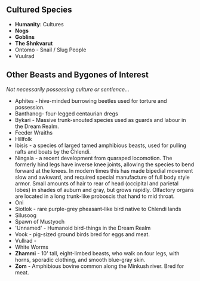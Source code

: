 ## Cultured Species
* **Humanity**: Cultures
* **Nogs**
* **Goblins**
* **The Shnkvarut**
* Ontomo - Snail / Slug People
* Vuulrad

## Other Beasts and Bygones of Interest
*Not necessarily possessing culture or sentience...*

* Aphites - hive-minded burrowing beetles used for torture and possession.
* Banthanog- four-legged centaurian dregs
* Bykari - Massive trunk-snouted species used as guards and labour in the Dream Realm.
* Feeder Wraiths
* Hillfolk
* Ibisis - a species of larged tamed amphibious beasts, used for pulling rafts and boats by the Chlendi.
* Ningala - a recent development from quaraped locomotion.  The formerly hind legs have inverse knee joints, allowing the species to bend forward at the knees.  In modern times this has made bipedial movement slow and awkward, and required special manufacture of full body style armor.  Small amounts of hair to rear of head (occipital and parietal lobes) in shades of auburn and gray, but grows rapidly.  Olfactory organs are located in a long trunk-like proboscis that hand to mid throat.
* Oni
* Siotlok - rare purple-grey pheasant-like bird native to Chlendi lands
* Silusoog
* Spawn of Mustyoch
* 'Unnamed' - Humanoid bird-things in the Dream Realm
* Vook - pig-sized ground birds bred for eggs and meat.
* Vullrad - 
* White Worms
* **Zhammi** - 10' tall, eight-limbed beasts, who walk on four legs, with horns, sporadic clothing, and smooth blue-gray skin.
* **Zom** - Amphibious bovine common along the Minkush river. Bred for meat.
